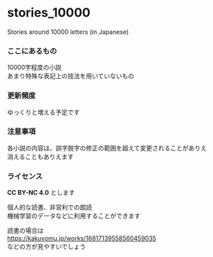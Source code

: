 # stories_10000
Stories around 10000 letters (in Japanese)

### ここにあるもの

10000字程度の小説  
あまり特殊な表記上の技法を用いていないもの

### 更新頻度

ゆっくりと増える予定です

### 注意事項

各小説の内容は、誤字脱字の修正の範囲を超えて変更されることがありえ  
消えることもありえます

### ライセンス
**CC BY-NC 4.0** とします

個人的な読書、非営利での朗読  
機械学習のデータなどに利用することができます

読書の場合は  
https://kakuyomu.jp/works/16817139558560459035  
などの方が見やすいでしょう  
